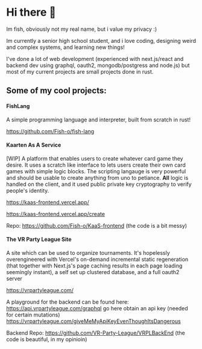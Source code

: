 # Hi there 👋
Im fish, obviously not my real name, but i value my privacy :) 

Im currently a senior high school student, and i love coding, designing weird and complex systems, and learning new things!

I've done a lot of web development (experienced with next.js/react and backend dev using graphql, oauth2, mongodb/postgress and node.js) but most of my current projects are small projects done in rust.


## Some of my cool projects:

#### FishLang

A simple programming language and interpreter, built from scratch in rust!

https://github.com/Fish-o/fish-lang


#### Kaarten As A Service
[WIP] A platform that enables users to create whatever card game they desire. 
It uses a scratch like interface to lets users create their own card games with simple logic blocks.
The scripting langauge is very powerful and should be usable to create anything from uno to petiance.
**All** logic is handled on the client, and it used public private key cryptography to verify people's identity. 

https://kaas-frontend.vercel.app/

https://kaas-frontend.vercel.app/create

Repo: https://github.com/Fish-o/KaaS-frontend (the code is a bit messy)

#### The VR Party League Site
A site which can be used to organize tournaments. 
It's hopelessly overengineered with Vercel's on-demand incremental static regeneration (that together with Next.js's page caching results in each page loading seemingly instant), a self set up clustered database, and a full oauth2 server

https://vrpartyleague.com/

A playground for the backend can be found here: 
https://api.vrpartyleague.com/graphql go here obtain an api key (needed for certain mutations) https://vrpartyleague.com/giveMeMyApiKeyEvenThoughItsDangerous

Backend Repo: https://github.com/VR-Party-League/VRPLBackEnd (the code is beautiful, in my opinioin)



<!--
**Fish-o/fish-o** is a ✨ _special_ ✨ repository because its `README.md` (this file) appears on your GitHub profile.

Here are some ideas to get you started:

- 🔭 I’m currently working on ...
- 🌱 I’m currently learning ...
- 👯 I’m looking to collaborate on ...
- 🤔 I’m looking for help with ...
- 💬 Ask me about ...
- 📫 How to reach me: ...
- 😄 Pronouns: ...
- ⚡ Fun fact: ...
-->
